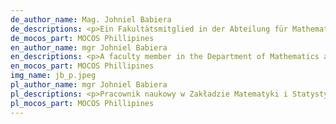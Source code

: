 ```yaml
---
de_author_name: Mag. Johniel Babiera
de_descriptions: <p>Ein Fakultätsmitglied in der Abteilung für Mathematik und Statistik des MSU-Iligan Institute of Technology (MSU-IIT). Er ist Mitglied der Forschungsgruppe für angewandte Mathematik und Statistik des Premier Research Institute of Science and Mathematics (PRISM) des MSU-Iligan Institute of Technology (MSU-IIT). Seine Forschungsinteressen sind statistische Analyse und Modellierung, Verarbeitung natürlicher Sprache und maschinelles Lernen.</p>
de_mocos_part: MOCOS Phillipines
en_author_name: mgr Johniel Babiera
en_descriptions: <p>A faculty member in the Department of Mathematics and Statistics of MSU-Iligan Institute of Technology (MSU-IIT). He is a member of the Applied Mathematics and Statistics Research Group of the Premier Research Institute of Science and Mathematics (PRISM) of MSU-IIT. His research interests are statistical analysis and modelling, natural language processing and machine learning.</p>
en_mocos_part: MOCOS Phillipines
img_name: jb_p.jpeg
pl_author_name: mgr Johniel Babiera
pl_descriptions: <p>Pracownik naukowy w Zakładzie Matematyki i Statystyki MSU-Iligan Institute of Technology (MSU-IIT). Jest członkiem Grupy Badawczej Matematyki Stosowanej i Statystyki przy Premier Research Institute of Science and Mathematics (PRISM) MSU-IIT. Jego zainteresowania badawcze to analiza i modelowanie statystyczne, przetwarzanie języka naturalnego i uczenie się maszynowe.</p>
pl_mocos_part: MOCOS Phillipines
---
```

